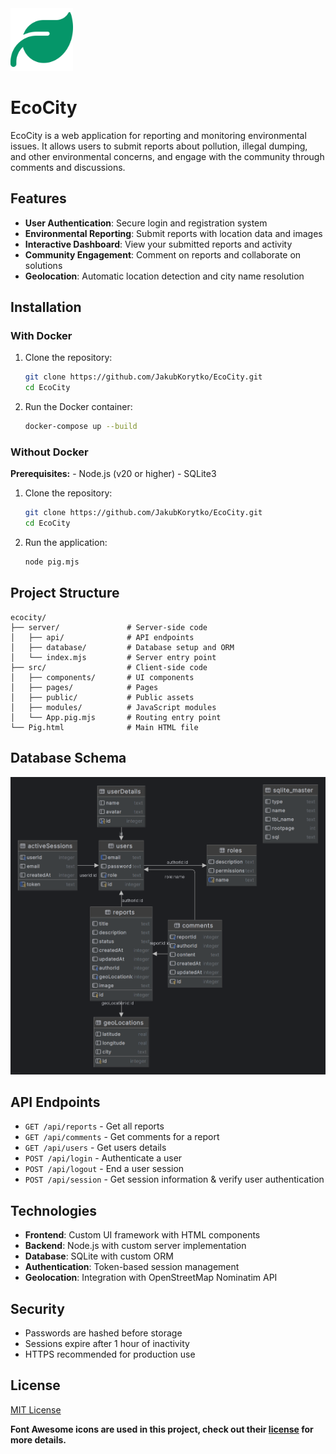 <img src="./src/public/images/favicon.svg" alt="EcoCity Logo" width="100" height="100" />

# EcoCity

EcoCity is a web application for reporting and monitoring environmental issues. It allows users to submit reports about pollution,
illegal dumping, and other environmental concerns,
and engage with the community through comments and discussions.

## Features

- **User Authentication**: Secure login and registration system
- **Environmental Reporting**: Submit reports with location data and images
- **Interactive Dashboard**: View your submitted reports and activity
- **Community Engagement**: Comment on reports and collaborate on solutions
- **Geolocation**: Automatic location detection and city name resolution

## Installation

### With Docker

1. Clone the repository:

   ```bash
   git clone https://github.com/JakubKorytko/EcoCity.git
   cd EcoCity
   ```

1. Run the Docker container:

   ```bash
   docker-compose up --build
   ```

### Without Docker

**Prerequisites:** - Node.js (v20 or higher) - SQLite3

1. Clone the repository:

   ```bash
   git clone https://github.com/JakubKorytko/EcoCity.git
   cd EcoCity
   ```

1. Run the application:

   ```bash
   node pig.mjs
   ```

## Project Structure

```
ecocity/
├── server/               # Server-side code
│   ├── api/              # API endpoints
│   ├── database/         # Database setup and ORM
│   └── index.mjs         # Server entry point
├── src/                  # Client-side code
│   ├── components/       # UI components
│   ├── pages/            # Pages
│   ├── public/           # Public assets
│   ├── modules/          # JavaScript modules
│   └── App.pig.mjs       # Routing entry point
└── Pig.html              # Main HTML file
```

## Database Schema

![Database Schema](./server/database/ERD.png)

## API Endpoints

- `GET /api/reports` - Get all reports
- `GET /api/comments` - Get comments for a report
- `GET /api/users` - Get users details
- `POST /api/login` - Authenticate a user
- `POST /api/logout` - End a user session
- `POST /api/session` - Get session information & verify user authentication

## Technologies

- **Frontend**: Custom UI framework with HTML components
- **Backend**: Node.js with custom server implementation
- **Database**: SQLite with custom ORM
- **Authentication**: Token-based session management
- **Geolocation**: Integration with OpenStreetMap Nominatim API

## Security

- Passwords are hashed before storage
- Sessions expire after 1 hour of inactivity
- HTTPS recommended for production use

## License

[MIT License](LICENSE)

**Font Awesome icons are used in this project, check out their [license](https://fontawesome.com/license/free) for more details.**
